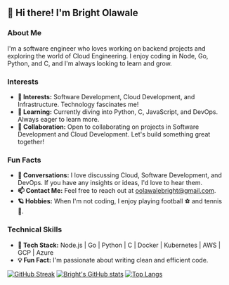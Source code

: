 ## 👋 Hi there! I'm Bright Olawale

### About Me
I'm a software engineer who loves working on backend projects and exploring the world of Cloud Engineering. I enjoy coding in Node, Go, Python, and C, and I'm always looking to learn and grow.

### Interests
- **👀 Interests:** Software Development, Cloud Development, and Infrastructure. Technology fascinates me!
- **🌱 Learning:** Currently diving into Python, C, JavaScript, and DevOps. Always eager to learn more.
- **💞 Collaboration:** Open to collaborating on projects in Software Development and Cloud Development. Let's build something great together!

### Fun Facts
- **📢 Conversations:** I love discussing Cloud, Software Development, and DevOps. If you have any insights or ideas, I'd love to hear them.
- **📫 Contact Me:** Feel free to reach out at [oolawalebright@gmail.com](mailto:oolawalebright@gmail.com).
- **🪐 Hobbies:** When I'm not coding, I enjoy playing football ⚽ and tennis 🥎.

### Technical Skills
- **🔧 Tech Stack:** Node.js | Go | Python | C | Docker | Kubernetes | AWS | GCP | Azure
- **💡 Fun Fact:** I'm passionate about writing clean and efficient code.

<!---
BrightOlawale/BrightOlawale is a ✨ special ✨ repository because its `README.md` (this file) appears on your GitHub profile.
You can click the Preview link to take a look at your changes.
--->

[![GitHub Streak](http://github-readme-streak-stats.herokuapp.com?user=BrightOlawale&theme=dark&hide_border=true)](https://git.io/streak-stats)
[![Bright's GitHub stats](https://github-readme-stats.vercel.app/api?username=BrightOlawale&count_private=true&show_icons=true&theme=radical)](https://github.com/BrightOlawale/github-readme-stats)
[![Top Langs](https://github-readme-stats.vercel.app/api/top-langs/?username=BrightOlawale&layout=compact&theme=vision-friendly-dark)](https://github.com/BrightOlawale/github-readme-stats)
